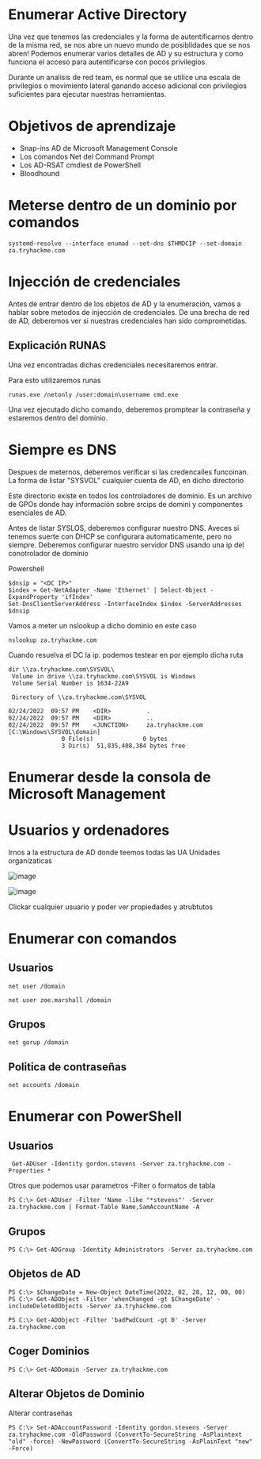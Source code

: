 # Enumerar Active Directory

Una vez que tenemos las credenciales y la forma de autentificarnos dentro de la misma red, se nos abre un nuevo mundo de posiblidades que se nos abren! Podemos enumerar varios detalles de AD y su estructura y como funciona el acceso para autentificarse con pocos privilegios.

Durante un analisis de red team, es normal que se utilice una escala de privilegios o movimiento lateral ganando acceso adicional con privilegios suficientes para ejecutar nuestras herramientas.

# Objetivos de aprendizaje

- Snap-ins AD de Microsoft Management Console
- Los comandos Net del Command Prompt
- Los AD-RSAT cmdlest de PowerShell
- Bloodhound

# Meterse dentro de un dominio por comandos

```
systemd-resolve --interface enumad --set-dns $THMDCIP --set-domain za.tryhackme.com
```

# Injección de credenciales

Antes de entrar dentro de los objetos de AD y la enumeración, vamos a hablar sobre metodos de injección de credenciales. De una brecha de red de AD, deberemos ver si nuestras credenciales han sido comprometidas. 

## Explicación RUNAS

Una vez encontradas dichas credenciales necesitaremos entrar.

Para esto utilizaremos runas

```
runas.exe /netonly /user:domain\username cmd.exe
```

Una vez ejecutado dicho comando, deberemos promptear la contraseña y estaremos dentro del dominio.

# Siempre es DNS

Despues de meternos, deberemos verificar si las credencailes funcoinan. La forma de listar "SYSVOL" cualquier cuenta de AD, en dicho directorio

Este directorio existe en todos los controladores de dominio. Es un archivo de GPOs donde hay información sobre srcips de domini y componentes esenciales de AD.

Antes de listar SYSLOS, deberemos configurar nuestro DNS. Aveces si tenemos suerte con DHCP se configurara automaticamente, pero no siempre. Deberemos configurar nuestro servidor DNS usando una ip del conotrolador de dominio

Powershell

```
$dnsip = "<DC IP>"
$index = Get-NetAdapter -Name 'Ethernet' | Select-Object -ExpandProperty 'ifIndex'
Set-DnsClientServerAddress -InterfaceIndex $index -ServerAddresses $dnsip
```

Vamos a meter un nslookup a dicho dominio en este caso

```
nslookup za.tryhackme.com
```

Cuando resuelva el DC la ip. podemos testear en por ejemplo dicha ruta

```
dir \\za.tryhackme.com\SYSVOL\
 Volume in drive \\za.tryhackme.com\SYSVOL is Windows
 Volume Serial Number is 1634-22A9

 Directory of \\za.tryhackme.com\SYSVOL

02/24/2022  09:57 PM    <DIR>          .
02/24/2022  09:57 PM    <DIR>          ..
02/24/2022  09:57 PM    <JUNCTION>     za.tryhackme.com [C:\Windows\SYSVOL\domain]
               0 File(s)              0 bytes
               3 Dir(s)  51,835,408,384 bytes free
```

# Enumerar desde la consola de Microsoft Management

# Usuarios y ordenadores

Irnos a la estructura de AD donde teemos todas las UA Unidades organizaticas

![image](https://github.com/user-attachments/assets/f2ed5e11-b234-4128-b2d8-afd640dff3bb)

![image](https://github.com/user-attachments/assets/5bbd587d-f75d-478e-a850-bf4e3c4011de)

Clickar cualquier usuario y poder ver propiedades y atrubtutos

# Enumerar con comandos

## Usuarios

```
net user /domain

net user zoe.marshall /domain
```

## Grupos

```
net gorup /domain
```

## Politica de contraseñas

```
net accounts /domain
```

# Enumerar con PowerShell

## Usuarios

```
 Get-ADUser -Identity gordon.stevens -Server za.tryhackme.com -Properties *
```

Otros que podemos usar parametros -Filter o formatos de tabla

```
PS C:\> Get-ADUser -Filter 'Name -like "*stevens"' -Server za.tryhackme.com | Format-Table Name,SamAccountName -A
```

## Grupos

```
PS C:\> Get-ADGroup -Identity Administrators -Server za.tryhackme.com
```

## Objetos de AD 

```
PS C:\> $ChangeDate = New-Object DateTime(2022, 02, 28, 12, 00, 00)
PS C:\> Get-ADObject -Filter 'whenChanged -gt $ChangeDate' -includeDeletedObjects -Server za.tryhackme.com
```
```
PS C:\> Get-ADObject -Filter 'badPwdCount -gt 0' -Server za.tryhackme.com
```

## Coger Dominios

```
PS C:\> Get-ADDomain -Server za.tryhackme.com
```

## Alterar Objetos de Dominio

Alterar contraseñas

```
PS C:\> Set-ADAccountPassword -Identity gordon.stevens -Server za.tryhackme.com -OldPassword (ConvertTo-SecureString -AsPlaintext "old" -force) -NewPassword (ConvertTo-SecureString -AsPlainText "new" -Force)
```





